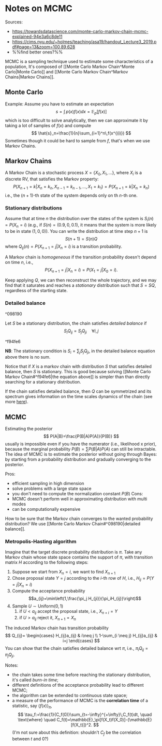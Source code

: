 # Notes on MCMC
Sources: 
- https://towardsdatascience.com/monte-carlo-markov-chain-mcmc-explained-94e3a6c8de11 
- https://cims.nyu.edu/~holmes/teaching/asa19/handout_Lecture3_2019.pdf#page=13&zoom=100,89,628 
- %%find better ones?%%

MCMC is a sampling technique used to estimate some characteristics of a population, It's composed of [[Monte Carlo Markov Chain^Monte Carlo|Monte Carlo]] and [[Monte Carlo Markov Chain^Markov Chains|Markov Chains]].

## Monte Carlo
Example: Assume you have to estimate an expectation
$$
	s=\int\,p(x)f(x)dx=\mathbb{E}_p[f(x)]
$$
which is too difficult to solve analytically, then we can approximate it by taking a lot of samples of $f(x)$ and compute
$$
	\hat{s}_n=\frac{1}{n}\sum_{i=1}^n\,f(x^{(i)})
$$
Sometimes though it could be hard to sample from $f$, that's when we use Markov Chains.

## Markov Chains
A Markov Chain is a stochastic process $X=\{X_0,X_1,\dots\}$, where $X_i$ is a discrete RV, that satisfies the Markov property:
$$
	P(X_{n+1}=k|X_n=k_n,X_{n-1}=k_{n-1},\dots,X_1=k_1)=P(X_{n+1}=k|X_n=k_n)
$$
i.e., the $(n+1)$-th state of the system depends only on th $n$-th one.

### Stationary distributions
Assume that at time $n$ the distribution over the states of the system is $S_i(n)=P(X_n=i)$ (e.g., if $S(n)=(0.9,0,0.1)$, it means that the system is more likely to be in state $(1,0,0)$). You can write the distribution at time step $n+1$ is
$$
	S(n+1)=S(n)Q
$$
where $Q_{ij}(n)=P(X_{n+1}=j|X_n=i)$ is a transition probability.

A Markov chain is *homogeneous* if the transition probability doesn't depend on time $n$, i.e.,
$$
	P(X_{n+1}=j|X_n=i)=P(X_{1}=j|X_0=i).
$$

Keep applying $Q$, we can then reconstruct the whole trajectory, and we may find that it saturates and reaches a *stationary* distribution such that $S=SQ$, regardless of the starting state.

### Detailed balance

^098190

Let $S$ be a stationary distribution, the chain satisfies *detailed balance* if
$$
	S_iQ_{ij}=S_jQ_{ji} \quad \forall i,j
$$

^f94fe6

**NB**: The stationary condition is $S_i=\sum_j S_jQ_{ji}$, in the detailed balance equation above there is no sum.

Notice that if $X$ is a markov chain with distribution $S$ that satisfies detailed balance, then $S$ is stationary.  This is good because solving [[Monte Carlo Markov Chain#^f94fe6|the equation above]] is simpler than than directly searching for a stationary distribution.

If the chain satisfies detailed balance, then $Q$ can be symmetrized and its spectrum gives information on the time scales dynamics of the chain (see more [here](https://cims.nyu.edu/~holmes/teaching/asa19/handout_Lecture3_2019.pdf#page=13&zoom=100,89,628)).


## MCMC
Estimating the posterior
$$
	P(A|B)=\frac{P(B|A)P(A)}{P(B)}
$$
usually is impossible even if you have the numerator (i.e., likelihood x prior), because the marginal probability $P(B)=\sum P(B|A)P(A)$ can still be intractable.
The idea of MCMC is to estimate the posterior without going through Bayes: by starting from a probability distribution and gradually converging to the posterior.

Pros:
- efficient sampling in high dimension
- solve problems with a large state space
- you don't need to compute the normalization constant $P(B)$
Cons:
- MCMC doesn't perform well in approximating distribution with multi modes
- can be computationally expensive

How to be sure that the Markov chain converges to the wanted probability distribution? We use [[Monte Carlo Markov Chain#^098190|detailed balance]].

### Metropolis-Hasting algorithm
Imagine that the target discrete probability distribution is $\pi$. Take any Markov chain whose state space contains the support of $\pi$, with transition matrix $H$ according to the following steps:
1. Suppose we start from $X_n=i$, we want to find $X_{n+1}$
2. Chose proposal state $Y=j$ according to the $i$-th row of $H$, i.e., $H_{ij}=P(Y=j|X_n=i)$
3. Compute the acceptance probability $$a_{ij}=\min\left(1,\frac{\pi_j H_{ji}}{\pi_iH_{ij}}\right)$$
4. Sample $U\sim\text{Uniform}(0,1)$
	1. if $U<a_{ij}$ accept the proposal state, i.e., $X_{n+i}=Y$
	2. if $U>a_{ij}$ reject it, $X_{n+1}=X_n$

The induced Markov chain has transition probability
$$
	Q_{ij}=
	\begin{cases}
		H_{ij}a_{ij} & i\neq j \\
		1-\sum_{i \neq j} H_{ij}a_{ij} & i=j
	\end{cases}
$$
You can show that the chain satisfies detailed balance wrt $\pi$, i.e., $\pi_iQ_{ij}=\pi_jQ_{ji}$.

Notes:
- the chain takes some time before reaching the stationary distribution, it's called *burn-in time*;
- different definitions of the acceptance probability lead to different MCMC;
- the algorithm can be extended to continuous state space;
- a measure of the performance of MCMC is the **correlation time** of a statistic, say $\langle f(x)\rangle_\pi$, $$ \tau_f:=\frac{1}{C_f(0)}\sum_{t=-\infty}^{+\infty}\,C_f(t)dt, \quad \text{where} \quad C_f(t)=\mathbb{E}_\pi[f(X_t)f(X_0)]-(\mathbb{E}[f(X_t)])^2. $$
(I'm not sure about this definition: shouldn't $C_f$ be the correlation between $t$ and 0?)
